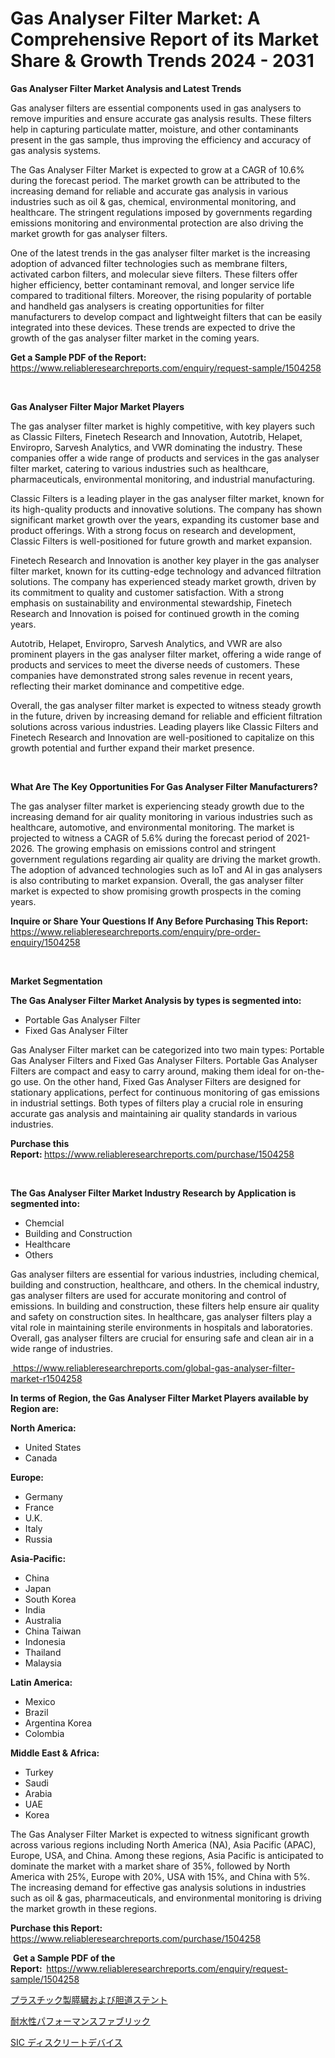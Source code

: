 <p><h1>Gas Analyser Filter Market: A Comprehensive Report of its Market Share & Growth Trends 2024 - 2031</h1></p><p><strong>Gas Analyser Filter Market Analysis and Latest Trends</strong></p>
<p><p>Gas analyser filters are essential components used in gas analysers to remove impurities and ensure accurate gas analysis results. These filters help in capturing particulate matter, moisture, and other contaminants present in the gas sample, thus improving the efficiency and accuracy of gas analysis systems.</p><p>The Gas Analyser Filter Market is expected to grow at a CAGR of 10.6% during the forecast period. The market growth can be attributed to the increasing demand for reliable and accurate gas analysis in various industries such as oil & gas, chemical, environmental monitoring, and healthcare. The stringent regulations imposed by governments regarding emissions monitoring and environmental protection are also driving the market growth for gas analyser filters.</p><p>One of the latest trends in the gas analyser filter market is the increasing adoption of advanced filter technologies such as membrane filters, activated carbon filters, and molecular sieve filters. These filters offer higher efficiency, better contaminant removal, and longer service life compared to traditional filters. Moreover, the rising popularity of portable and handheld gas analysers is creating opportunities for filter manufacturers to develop compact and lightweight filters that can be easily integrated into these devices. These trends are expected to drive the growth of the gas analyser filter market in the coming years.</p></p>
<p><strong>Get a Sample PDF of the Report:&nbsp;</strong> <a href="https://www.reliableresearchreports.com/enquiry/request-sample/1504258">https://www.reliableresearchreports.com/enquiry/request-sample/1504258</a></p>
<p>&nbsp;</p>
<p><strong>Gas Analyser Filter Major Market Players</strong></p>
<p><p>The gas analyser filter market is highly competitive, with key players such as Classic Filters, Finetech Research and Innovation, Autotrib, Helapet, Enviropro, Sarvesh Analytics, and VWR dominating the industry. These companies offer a wide range of products and services in the gas analyser filter market, catering to various industries such as healthcare, pharmaceuticals, environmental monitoring, and industrial manufacturing.</p><p>Classic Filters is a leading player in the gas analyser filter market, known for its high-quality products and innovative solutions. The company has shown significant market growth over the years, expanding its customer base and product offerings. With a strong focus on research and development, Classic Filters is well-positioned for future growth and market expansion.</p><p>Finetech Research and Innovation is another key player in the gas analyser filter market, known for its cutting-edge technology and advanced filtration solutions. The company has experienced steady market growth, driven by its commitment to quality and customer satisfaction. With a strong emphasis on sustainability and environmental stewardship, Finetech Research and Innovation is poised for continued growth in the coming years.</p><p>Autotrib, Helapet, Enviropro, Sarvesh Analytics, and VWR are also prominent players in the gas analyser filter market, offering a wide range of products and services to meet the diverse needs of customers. These companies have demonstrated strong sales revenue in recent years, reflecting their market dominance and competitive edge.</p><p>Overall, the gas analyser filter market is expected to witness steady growth in the future, driven by increasing demand for reliable and efficient filtration solutions across various industries. Leading players like Classic Filters and Finetech Research and Innovation are well-positioned to capitalize on this growth potential and further expand their market presence.</p></p>
<p>&nbsp;</p>
<p><strong>What Are The Key Opportunities For Gas Analyser Filter Manufacturers?</strong></p>
<p><p>The gas analyser filter market is experiencing steady growth due to the increasing demand for air quality monitoring in various industries such as healthcare, automotive, and environmental monitoring. The market is projected to witness a CAGR of 5.6% during the forecast period of 2021-2026. The growing emphasis on emissions control and stringent government regulations regarding air quality are driving the market growth. The adoption of advanced technologies such as IoT and AI in gas analysers is also contributing to market expansion. Overall, the gas analyser filter market is expected to show promising growth prospects in the coming years.</p></p>
<p><strong>Inquire or Share Your Questions If Any Before Purchasing This Report:</strong> <a href="https://www.reliableresearchreports.com/enquiry/pre-order-enquiry/1504258">https://www.reliableresearchreports.com/enquiry/pre-order-enquiry/1504258</a></p>
<p>&nbsp;</p>
<p><strong>Market Segmentation</strong></p>
<p><strong>The Gas Analyser Filter Market Analysis by types is segmented into:</strong></p>
<p><ul><li>Portable Gas Analyser Filter</li><li>Fixed Gas Analyser Filter</li></ul></p>
<p><p>Gas Analyser Filter market can be categorized into two main types: Portable Gas Analyser Filters and Fixed Gas Analyser Filters. Portable Gas Analyser Filters are compact and easy to carry around, making them ideal for on-the-go use. On the other hand, Fixed Gas Analyser Filters are designed for stationary applications, perfect for continuous monitoring of gas emissions in industrial settings. Both types of filters play a crucial role in ensuring accurate gas analysis and maintaining air quality standards in various industries.</p></p>
<p><strong>Purchase this Report:&nbsp;</strong><a href="https://www.reliableresearchreports.com/purchase/1504258">https://www.reliableresearchreports.com/purchase/1504258</a></p>
<p>&nbsp;</p>
<p><strong>The Gas Analyser Filter Market Industry Research by Application is segmented into:</strong></p>
<p><ul><li>Chemcial</li><li>Building and Construction</li><li>Healthcare</li><li>Others</li></ul></p>
<p><p>Gas analyser filters are essential for various industries, including chemical, building and construction, healthcare, and others. In the chemical industry, gas analyser filters are used for accurate monitoring and control of emissions. In building and construction, these filters help ensure air quality and safety on construction sites. In healthcare, gas analyser filters play a vital role in maintaining sterile environments in hospitals and laboratories. Overall, gas analyser filters are crucial for ensuring safe and clean air in a wide range of industries.</p></p>
<p><a href="https://www.reliableresearchreports.com/global-gas-analyser-filter-market-r1504258">&nbsp;https://www.reliableresearchreports.com/global-gas-analyser-filter-market-r1504258</a></p>
<p><strong>In terms of Region, the Gas Analyser Filter Market Players available by Region are:</strong></p>
<p>
    <p> <strong> North America: </strong>
        <ul>
            <li>United States</li>
            <li>Canada</li>
        </ul>
        </p> 
    <p> <strong> Europe: </strong>
        <ul>
            <li>Germany</li>
            <li>France</li>
            <li>U.K.</li>
            <li>Italy</li>
            <li>Russia</li>
        </ul>
        </p> 
    <p> <strong> Asia-Pacific: </strong>
        <ul>
            <li>China</li>
            <li>Japan</li>
            <li>South Korea</li>
            <li>India</li>
            <li>Australia</li>
            <li>China Taiwan</li>
            <li>Indonesia</li>
            <li>Thailand</li>
            <li>Malaysia</li>
        </ul>
        </p> 
    <p> <strong> Latin America: </strong>
        <ul>
            <li>Mexico</li>
            <li>Brazil</li>
            <li>Argentina Korea</li>
            <li>Colombia</li>
        </ul>
        </p> 
    <p> <strong> Middle East & Africa: </strong>
        <ul>
            <li>Turkey</li>
            <li>Saudi</li>
            <li>Arabia</li>
            <li>UAE</li>
            <li>Korea</li>
        </ul>
    </p>
    </p>
<p><p>The Gas Analyser Filter Market is expected to witness significant growth across various regions including North America (NA), Asia Pacific (APAC), Europe, USA, and China. Among these regions, Asia Pacific is anticipated to dominate the market with a market share of 35%, followed by North America with 25%, Europe with 20%, USA with 15%, and China with 5%. The increasing demand for effective gas analysis solutions in industries such as oil & gas, pharmaceuticals, and environmental monitoring is driving the market growth in these regions.</p></p>
<p><strong>Purchase this Report: </strong><a href="https://www.reliableresearchreports.com/purchase/1504258">https://www.reliableresearchreports.com/purchase/1504258</a></p>
<p>&nbsp;<strong>Get a Sample PDF of the Report:&nbsp;&nbsp;</strong><a href="https://www.reliableresearchreports.com/enquiry/request-sample/1504258">https://www.reliableresearchreports.com/enquiry/request-sample/1504258</a></p>
<p><strong></strong></p>
<p><p><a href="https://github.com/SimeonBode1/Market-Research-Report-List-1/blob/main/693020495061.md">プラスチック製膵臓および胆道ステント</a></p><p><a href="https://github.com/nxboeu02965442/Market-Research-Report-List-2/blob/main/279461895062.md">耐水性パフォーマンスファブリック</a></p><p><a href="https://github.com/leigh4852023/Market-Research-Report-List-1/blob/main/819119095060.md">SIC ディスクリートデバイス</a></p></p>